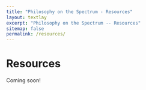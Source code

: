 ```yaml
---
title: "Philosophy on the Spectrum - Resources"
layout: textlay
excerpt: "Philosophy on the Spectrum -- Resources"
sitemap: false
permalink: /resources/
---
```


# Resources

Coming soon!
